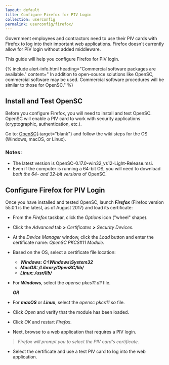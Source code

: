 ```yaml
---
layout: default
title: Configure Firefox for PIV Login
collection: userconfig
permalink: userconfig/firefox/
---
```


Government employees and contractors need to use their PIV cards with Firefox to log into their important web applications. Firefox doesn't currently allow for PIV login without added middleware.  

This guide will help you configure Firefox for PIV login. 

{% include alert-info.html heading="Commercial software packages are available." content=" In addition to open-source solutions like OpenSC, commercial software may be used. Commercial software procedures will be similar to those for OpenSC." %} 

## Install and Test OpenSC

Before you configure Firefox, you will need to install and test OpenSC. OpenSC will enable a PIV card to work with security applications (cryptographic, authentication, etc.).  

Go to:  [OpenSC](https://github.com/OpenSC/OpenSC/wiki){:target="blank"} and follow the wiki steps for the OS (Windows, macOS, or Linux).

### Notes: 
* The latest version is OpenSC-0.17.0-win32_vs12-Light-Release.msi.
* Even if the computer is running a 64-bit OS, you will need to download _both the 64- and 32-bit versions_ of OpenSC.

## Configure Firefox for PIV Login

Once you have installed and tested OpenSC, launch **_Firefox_** (Firefox version 55.0.1 is the latest, as of August 2017) and load its certificate:

* From the _Firefox_ taskbar, click the _Options_ icon ("wheel" shape). 
* Click the _Advanced_ tab **>**&nbsp;_Certificates **>** Security Devices_.
* At the _Device Manager_ window, click the _Load_ button and enter the certificate name: _OpenSC PKCS#11 Module_.
* Based on the OS, select a certificate file location:

  * **_Windows: C:\Windows\System32_**
  * **_MacOS: /Library/OpenSC/lib/_**
  * **_Linux: /usr/lib/_**
  
* For **_Windows_**, select the _opensc pkcs11.dll_ file.

  **_OR_**

* For **_macOS_** or **_Linux_**, select the _opensc pkcs11.so_ file. 
* Click _Open_ and verify that the module has been loaded. 
* Click _OK_ and restart _Firefox_. 
* Next, browse to a web application that requires a PIV login.

> _Firefox will prompt you to select the PIV card's certificate._

* Select the certificate and use a test PIV card to log into the web application. <!--Is loading the certificate is a one-time step for a user's computer or does cert need to be reloaded each time the user needs to log in with a PIV?-->
